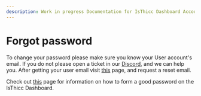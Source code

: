 ```yaml
---
description: Work in progress Documentation for IsThicc Dashboard Accounts.
---
```


# Forgot password

To change your password please make sure you know your User account's email. If you do not please open a ticket in our [Discord](https://discord.isthicc.dev/), and we can help you. After getting your user email visit [this](https://isthicc.dev/forgot) page, and request a reset email.

Check out [this](https://docs.isthicc.dev/dashboard/accounts/password) page for information on how to form a good password on the IsThicc Dashboard.

